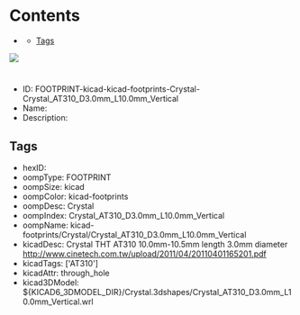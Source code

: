



Contents
========

* [](#)
	* [Tags](#tags)
  
![][im]
# 

- ID: FOOTPRINT-kicad-kicad-footprints-Crystal-Crystal_AT310_D3.0mm_L10.0mm_Vertical
- Name: 
- Description: 

## Tags

- hexID: 
- oompType: FOOTPRINT
- oompSize: kicad
- oompColor: kicad-footprints
- oompDesc: Crystal
- oompIndex: Crystal_AT310_D3.0mm_L10.0mm_Vertical
- oompName: kicad-footprints/Crystal/Crystal_AT310_D3.0mm_L10.0mm_Vertical
- kicadDesc: Crystal THT AT310 10.0mm-10.5mm length 3.0mm diameter http://www.cinetech.com.tw/upload/2011/04/20110401165201.pdf
- kicadTags: ['AT310']
- kicadAttr: through_hole
- kicad3DModel: ${KICAD6_3DMODEL_DIR}/Crystal.3dshapes/Crystal_AT310_D3.0mm_L10.0mm_Vertical.wrl



[im]: image.png
